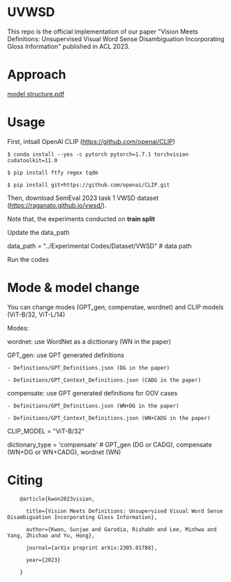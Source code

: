 # UVWSD
This repo is the official implementation of our paper "Vision Meets Definitions: Unsupervised Visual Word Sense Disambiguation Incorporating Gloss Information" published in ACL 2023.

# Approach
[model structure.pdf](https://github.com/soon91jae/UVWSD/files/11585432/model.structure.pdf)

# Usage
First, intsall OpenAI CLIP (https://github.com/openai/CLIP)

    $ conda install --yes -c pytorch pytorch=1.7.1 torchvision cudatoolkit=11.0

    $ pip install ftfy regex tqdm

    $ pip install git+https://github.com/openai/CLIP.git

Then, download SemEval 2023 task 1 VWSD dataset (https://raganato.github.io/vwsd/).

Note that, the experiments conducted on **train split**

Update the data_path 

data_path = "../Experimental Codes/Dataset/VWSD" # data path

Run the codes

# Mode & model change
You can change modes (GPT_gen, compenstae, wordnet) and CLIP models (ViT-B/32, ViT-L/14)

Modes: 

  wordnet: use WordNet as a dicttionary (WN in the paper)
  
  GPT_gen: use GPT generated definitions
  
    - Definitions/GPT_Definitions.json (DG in the paper)
    
    - Definitions/GPT_Context_Definitions.json (CADG in the paper)
    
  compensate: use GPT generated definitions for OOV cases 
  
    - Definitions/GPT_Definitions.json (WN+DG in the paper)
    
    - Definitions/GPT_Context_Definitions.json (WN+CADG in the paper)
    
CLIP_MODEL = "ViT-B/32"

dictionary_type = 'compensate' # GPT_gen (DG or CADG), compensate (WN+DG or WN+CADG), wordnet (WN)


# Citing
        @article{kwon2023vision,

          title={Vision Meets Definitions: Unsupervised Visual Word Sense Disambiguation Incorporating Gloss Information},

          author={Kwon, Sunjae and Garodia, Rishabh and Lee, Minhwa and Yang, Zhichao and Yu, Hong},

          journal={arXiv preprint arXiv:2305.01788},

          year={2023}

        }


